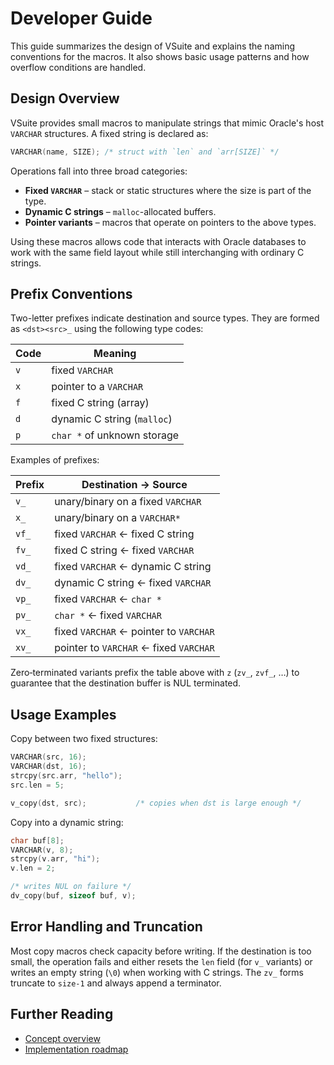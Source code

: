 # Developer Guide

This guide summarizes the design of VSuite and explains the naming conventions for the macros.  It also shows basic usage patterns and how overflow conditions are handled.

## Design Overview

VSuite provides small macros to manipulate strings that mimic Oracle's host `VARCHAR` structures.  A fixed string is declared as:

```c
VARCHAR(name, SIZE); /* struct with `len` and `arr[SIZE]` */
```

Operations fall into three broad categories:

- **Fixed `VARCHAR`** – stack or static structures where the size is part of the type.
- **Dynamic C strings** – `malloc`-allocated buffers.
- **Pointer variants** – macros that operate on pointers to the above types.

Using these macros allows code that interacts with Oracle databases to work with the same field layout while still interchanging with ordinary C strings.

## Prefix Conventions

Two-letter prefixes indicate destination and source types.  They are formed as `<dst><src>_` using the following type codes:

| Code | Meaning                        |
|------|--------------------------------|
| `v`  | fixed `VARCHAR`                |
| `x`  | pointer to a `VARCHAR`         |
| `f`  | fixed C string (array)         |
| `d`  | dynamic C string (`malloc`)    |
| `p`  | `char *` of unknown storage    |

Examples of prefixes:

| Prefix | Destination → Source                                    |
|--------|---------------------------------------------------------|
| `v_`   | unary/binary on a fixed `VARCHAR`                        |
| `x_`   | unary/binary on a `VARCHAR*`                             |
| `vf_`  | fixed `VARCHAR`  ← fixed C string                        |
| `fv_`  | fixed C string   ← fixed `VARCHAR`                       |
| `vd_`  | fixed `VARCHAR`  ← dynamic C string                      |
| `dv_`  | dynamic C string ← fixed `VARCHAR`                       |
| `vp_`  | fixed `VARCHAR`  ← `char *`                              |
| `pv_`  | `char *`         ← fixed `VARCHAR`                       |
| `vx_`  | fixed `VARCHAR`  ← pointer to `VARCHAR`                  |
| `xv_`  | pointer to `VARCHAR` ← fixed `VARCHAR`                   |

Zero‑terminated variants prefix the table above with `z` (`zv_`, `zvf_`, …) to guarantee that the destination buffer is NUL terminated.

## Usage Examples

Copy between two fixed structures:

```c
VARCHAR(src, 16);
VARCHAR(dst, 16);
strcpy(src.arr, "hello");
src.len = 5;

v_copy(dst, src);           /* copies when dst is large enough */
```

Copy into a dynamic string:

```c
char buf[8];
VARCHAR(v, 8);
strcpy(v.arr, "hi");
v.len = 2;

/* writes NUL on failure */
dv_copy(buf, sizeof buf, v);
```

## Error Handling and Truncation

Most copy macros check capacity before writing.  If the destination is too small, the operation fails and either resets the `len` field (for `v_` variants) or writes an empty string (`\0`) when working with C strings.  The `zv_` forms truncate to `size-1` and always append a terminator.

## Further Reading

- [Concept overview](Concept.md)
- [Implementation roadmap](Implementation-Roadmap.md)
